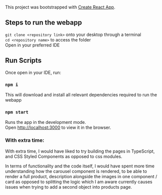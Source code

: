 This project was bootstrapped with [Create React App](https://github.com/facebook/create-react-app).

## Steps to run the webapp

`git clone <repository link>` onto your desktop through a terminal<br>
`cd <repository name>` to access the folder<br>
Open in your preferred IDE

## Run Scripts

Once open in your IDE, run:

### `npm i`

This will download and install all relevant dependencies required to run the webapp

### `npm start`

Runs the app in the development mode.<br>
Open [http://localhost:3000](http://localhost:3000) to view it in the browser.

### With extra time:

With extra time, I would have liked to try building the pages in TypeScript, and CSS Styled Components as opposed to css modules.

In terms of functionality and the code itself, I would have spent more time understanding how the carousel component is rendered, to be able to render a full product, description alongside the images in one component / card as opposed to splitting the logic which I am aware currently causes issues when trying to add a second object into products page.
